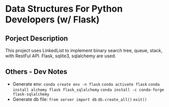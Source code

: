 # Data Structures For Python Developers (w/ Flask)

## Porject Description
This project uses LinkedList to implement binary search tree, queue, stack, with RestFul API. Flask, sqlite3, sqlalchemy are used.

## Others - Dev Notes
- Generate env: 
    `conda create env -n flask`
    `conda activate flask`
    `conda install alchemy flask flask_sqlalchemy`
    `conda install -c conda-forge flask-sqlalchemy`
- Generate db file: 
    `from server import db`
    `db.create_all()`
    `exit()`

